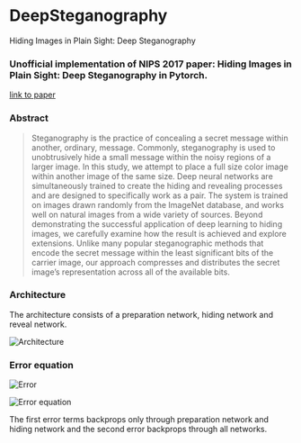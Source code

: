 # DeepSteganography
Hiding Images in Plain Sight: Deep Steganography

### Unofficial implementation of NIPS 2017 paper: Hiding Images in Plain Sight: Deep Steganography in Pytorch. 

[link to paper](https://papers.nips.cc/paper/6802-hiding-images-in-plain-sight-deep-steganography)


### Abstract

> Steganography is the practice of concealing a secret message within another,
> ordinary, message. Commonly, steganography is used to unobtrusively hide a small
> message within the noisy regions of a larger image. In this study, we attempt
> to place a full size color image within another image of the same size. Deep
> neural networks are simultaneously trained to create the hiding and revealing
> processes and are designed to specifically work as a pair. The system is trained on
> images drawn randomly from the ImageNet database, and works well on natural
> images from a wide variety of sources. Beyond demonstrating the successful
> application of deep learning to hiding images, we carefully examine how the result
> is achieved and explore extensions. Unlike many popular steganographic methods
> that encode the secret message within the least significant bits of the carrier image,
> our approach compresses and distributes the secret image’s representation across
> all of the available bits.

### Architecture

The architecture consists of a preparation network, hiding network and reveal network. 

![Architecture](https://github.com/krishnavishalv/DeepSteganography/blob/master/images/architecture1.png)

### Error equation

![Error](https://github.com/krishnavishalv/DeepSteganography/blob/master/images/arch2.png)


![Error equation](https://github.com/krishnavishalv/DeepSteganography/blob/master/images/steg_loss.png)


The first error terms backprops only through preparation network and hiding network and the second error backprops through all networks.
